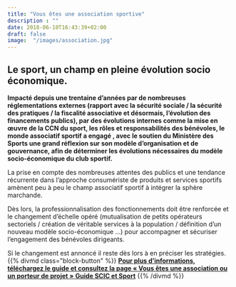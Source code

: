 ```yaml
---
title: "Vous êtes une association sportive"
description : ""
date: 2018-06-10T16:43:39+02:00
draft: false
image:  "/images/association.jpg"
---
```


## Le sport, un champ en pleine évolution socio économique.

**Impacté depuis une trentaine d’années par de nombreuses réglementations externes
(rapport avec la sécurité sociale / la sécurité des pratiques / la fiscalité associative et
désormais, l’évolution des financements publics), par des évolutions internes comme la mise
en œuvre de la CCN du sport, les rôles et responsabilités des bénévoles,
le monde associatif sportif a engagé , avec le soutien du Ministère des Sports une grand
réflexion sur son modèle d’organisation et de gouvernance, afin de déterminer les
évolutions nécessaires du modèle socio-économique du club sportif.**

La prise en compte des nombreuses attentes des publics et une tendance récurrente dans
l’approche consumériste de produits et services sportifs amènent peu à peu le champ
associatif sportif à intégrer la sphère marchande.

Dès lors, la professionnalisation des fonctionnements doit être renforcée et le changement
d’échelle opéré (mutualisation de petits opérateurs sectoriels / création de véritable services
à la population / définition d’un nouveau modèle socio-économique …) pour accompagner
et sécuriser l’engagement des bénévoles dirigeants.

Si le changement est annoncé il reste dès lors à en préciser les stratégies.
{{% divmd class="block-button" %}}
[**Pour plus d’informations, téléchargez le guide et consultez la page « Vous êtes une association ou un porteur de projet »** **Guide SCIC et Sport**](/pdf/guide-scic.pdf)
{{% /divmd %}}
